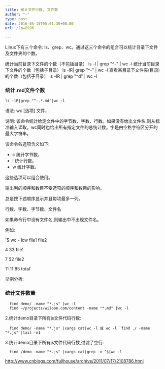 ```yaml
---
title: 统计文件行数, 文件数
author: "-"
type: post
date: 2016-05-15T05:01:30+00:00
url: /?p=8996

---
```

Linux下有三个命令: ls、grep、wc。通过这三个命令的组合可以统计目录下文件及文件夹的个数。

统计当前目录下文件的个数（不包括目录）
    ls -l | grep "^-" | wc -l
统计当前目录下文件的个数（包括子目录）
    ls -lR| grep "^-" | wc -l
查看某目录下文件夹(目录)的个数（包括子目录）
    ls -lR | grep "^d" | wc -l

### 统计.md文件个数
    ls -lR|grep "^-.*.md"|wc -l


语法: wc [选项] 文件…

说明: 该命令统计给定文件中的字节数、字数、行数。如果没有给出文件名,则从标准输入读取。wc同时也给出所有指定文件的总统计数。字是由空格字符区分开的最大字符串。

该命令各选项含义如下: 

- c 统计字节数。
- l 统计行数。
- w 统计字数。

这些选项可以组合使用。

输出列的顺序和数目不受选项的顺序和数目的影响。

总是按下述顺序显示并且每项最多一列。

行数、字数、字节数、文件名

如果命令行中没有文件名,则输出中不出现文件名。

例如: 

`$ wc - lcw file1 file2

4 33 file1

7 52 file2

11 11 85 total`

举例分析: 

### 统计文件数量
```
  find demo/ -name "*.js" |wc -l
  find ~/projects/wiloon.com/content -name "*.md" |wc -l
```

2.统计demo目录下所有js文件代码行数: 

```
  find demo/ -name "*.js" |xargs cat|wc -l 或 wc -l `find ./ -name "*.js"`|tail -n1
```

3.统计demo目录下所有js文件代码行数,过滤了空行: 

```
  find /demo -name "*.js" |xargs cat|grep -v ^$|wc -l
```

http://www.cnblogs.com/fullhouse/archive/2011/07/17/2108786.html